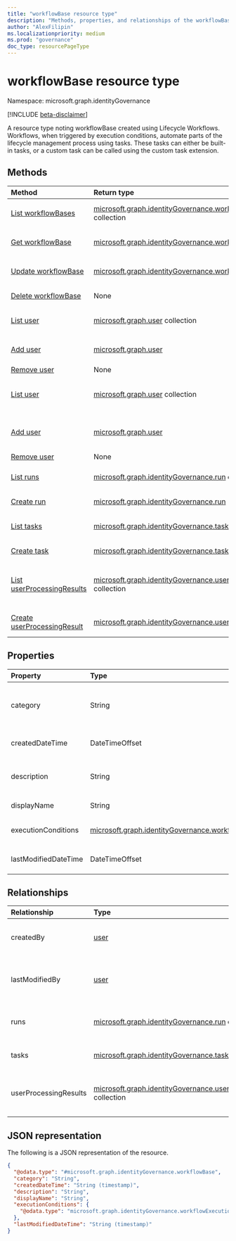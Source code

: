 ```yaml
---
title: "workflowBase resource type"
description: "Methods, properties, and relationships of the workflowBase resource type"
author: "AlexFilipin"
ms.localizationpriority: medium
ms.prod: "governance"
doc_type: resourcePageType
---
```


# workflowBase resource type

Namespace: microsoft.graph.identityGovernance

[!INCLUDE [beta-disclaimer](../../includes/beta-disclaimer.md)]

A resource type noting workflowBase created using Lifecycle Workflows. Workflows, when triggered by execution conditions, automate parts of the lifecycle management process using tasks. These tasks can either be built-in tasks, or a custom task can be called using the custom task extension.

## Methods

|Method|Return type|Description|
|:---|:---|:---|
|[List workflowBases](../api/identitygovernance-workflowbase-list.md)|[microsoft.graph.identityGovernance.workflowBase](../resources/identitygovernance-workflowbase.md) collection|Get a list of the [workflowBase](../resources/identitygovernance-workflowbase.md) objects and their properties.|
|[Get workflowBase](../api/identitygovernance-workflowbase-get.md)|[microsoft.graph.identityGovernance.workflowBase](../resources/identitygovernance-workflowbase.md)|Read the properties and relationships of a [workflowBase](../resources/identitygovernance-workflowbase.md) object.|
|[Update workflowBase](../api/identitygovernance-workflowbase-update.md)|[microsoft.graph.identityGovernance.workflowBase](../resources/identitygovernance-workflowbase.md)|Update the properties of a [workflowBase](../resources/identitygovernance-workflowbase.md) object.|
|[Delete workflowBase](../api/identitygovernance-workflowbase-delete.md)|None|Deletes a [workflowBase](../resources/identitygovernance-workflowbase.md) object.|
|[List user](../api/invitation-list-inviteduser.md)|[microsoft.graph.user](../resources/user.md) collection|Get the user resources from the createdBy navigation property.|
|[Add user](../api/identitygovernance-workflowbase-post-createdby.md)|[microsoft.graph.user](../resources/user.md)|Add createdBy by posting to the createdBy collection.|
|[Remove user](../api/identitygovernance-workflowbase-delete-createdby.md)|None|Remove a [user](../resources/user.md) object.|
|[List user](../api/invitation-list-inviteduser.md)|[microsoft.graph.user](../resources/user.md) collection|Get the user resources from the lastModifiedBy navigation property.|
|[Add user](../api/identitygovernance-workflowbase-post-lastmodifiedby.md)|[microsoft.graph.user](../resources/user.md)|Add lastModifiedBy by posting to the lastModifiedBy collection.|
|[Remove user](../api/identitygovernance-workflowbase-delete-lastmodifiedby.md)|None|Remove a [user](../resources/user.md) object.|
|[List runs](../api/identitygovernance-workflow-list-runs.md)|[microsoft.graph.identityGovernance.run](../resources/identitygovernance-run.md) collection|Get the run resources from the runs navigation property.|
|[Create run](../api/identitygovernance-workflowbase-post-runs.md)|[microsoft.graph.identityGovernance.run](../resources/identitygovernance-run.md)|Create a new run object.|
|[List tasks](../api/identitygovernance-taskprocessingresult-list-task.md)|[microsoft.graph.identityGovernance.task](../resources/identitygovernance-task.md) collection|Get the task resources from the tasks navigation property.|
|[Create task](../api/identitygovernance-workflowbase-post-tasks.md)|[microsoft.graph.identityGovernance.task](../resources/identitygovernance-task.md)|Create a new task object.|
|[List userProcessingResults](../api/identitygovernance-run-list-userprocessingresults.md)|[microsoft.graph.identityGovernance.userProcessingResult](../resources/identitygovernance-userprocessingresult.md) collection|Get the userProcessingResult resources from the userProcessingResults navigation property.|
|[Create userProcessingResult](../api/identitygovernance-workflowbase-post-userprocessingresults.md)|[microsoft.graph.identityGovernance.userProcessingResult](../resources/identitygovernance-userprocessingresult.md)|Create a new userProcessingResult object.|

## Properties

|Property|Type|Description|
|:---|:---|:---|
|category|String|The category of the workflow. The possible values are: `joiner`, `leaver`, `unknownFutureValue`.|
|createdDateTime|DateTimeOffset|The date and time a workflow was created.|
|description|String|A string that describes the purpose of the workflow.|
|displayName|String|A string to identify the workflow. |
|executionConditions|[microsoft.graph.identityGovernance.workflowExecutionConditions](../resources/identitygovernance-workflowexecutionconditions.md)|Defines when and for who the workflow will run.|
|lastModifiedDateTime|DateTimeOffset|The last time the workflow was modified.|

## Relationships

|Relationship|Type|Description|
|:---|:---|:---|
|createdBy|[user](../resources/user.md)|The user who created the workflow.|
|lastModifiedBy|[user](../resources/user.md)|The user who last modified the workflow.|
|runs|[microsoft.graph.identityGovernance.run](../resources/identitygovernance-run.md) collection|A history of every time a workflow ran|
|tasks|[microsoft.graph.identityGovernance.task](../resources/identitygovernance-task.md) collection|The tasks in the workflow.|
|userProcessingResults|[microsoft.graph.identityGovernance.userProcessingResult](../resources/identitygovernance-userprocessingresult.md) collection|The results of a user processed by the workflow.|

## JSON representation

The following is a JSON representation of the resource.
<!-- {
  "blockType": "resource",
  "keyProperty": "id",
  "@odata.type": "microsoft.graph.identityGovernance.workflowBase",
  "openType": false
}
-->
``` json
{
  "@odata.type": "#microsoft.graph.identityGovernance.workflowBase",
  "category": "String",
  "createdDateTime": "String (timestamp)",
  "description": "String",
  "displayName": "String",
  "executionConditions": {
    "@odata.type": "microsoft.graph.identityGovernance.workflowExecutionConditions"
  },
  "lastModifiedDateTime": "String (timestamp)"
}
```
